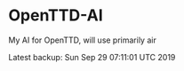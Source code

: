 # OpenTTD-AI
My AI for OpenTTD, will use primarily air

Latest backup: Sun Sep 29 07:11:01 UTC 2019

